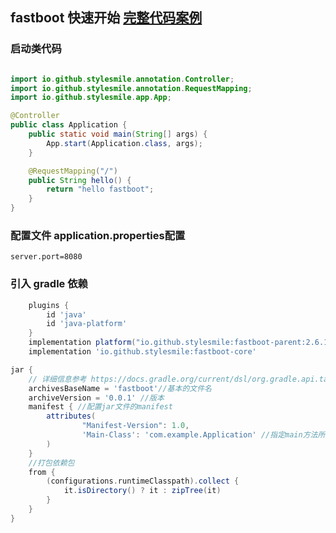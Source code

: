## fastboot 快速开始 [完整代码案例](../fastboot-example/fastboot-web-example)

### 启动类代码

```java

import io.github.stylesmile.annotation.Controller;
import io.github.stylesmile.annotation.RequestMapping;
import io.github.stylesmile.app.App;

@Controller
public class Application {
    public static void main(String[] args) {
        App.start(Application.class, args);
    }

    @RequestMapping("/")
    public String hello() {
        return "hello fastboot";
    }
}
```

### 配置文件 application.properties配置

```properties
server.port=8080
```

### 引入 gradle 依赖

```gradle
    plugins {
        id 'java'
        id 'java-platform'
    }
    implementation platform("io.github.stylesmile:fastboot-parent:2.6.1")
    implementation 'io.github.stylesmile:fastboot-core'
```

```gradle 打包配置 （需要在<Main-Class>这里指定启动类）
jar {
    // 详细信息参考 https://docs.gradle.org/current/dsl/org.gradle.api.tasks.bundling.Jar.html
    archivesBaseName = 'fastboot'//基本的文件名
    archiveVersion = '0.0.1' //版本
    manifest { //配置jar文件的manifest
        attributes(
                "Manifest-Version": 1.0,
                'Main-Class': 'com.example.Application' //指定main方法所在的文件
        )
    }
    //打包依赖包
    from {
        (configurations.runtimeClasspath).collect {
            it.isDirectory() ? it : zipTree(it)
        }
    }
}
```



